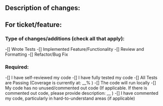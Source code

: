 ## Description of changes:


## For ticket/feature:


### Type of changes/additions (check all that apply):
-[] Wrote Tests
-[] Implemented Feature/Functionality
-[] Review and Formatting
-[] Refactor/Bug Fix

### Required:
-[] I have self-reviewed my code
-[] I have fully tested my code
-[] All Tests are Passing (Coverage is currently at: __% )
-[] The code will run locally
-[] My code has no unused/commented out code (If applicable. If there is commented out code, please provide description: __ )
-[] I have commented my code, particularly in hard-to-understand areas (if applicable)
